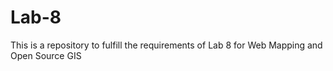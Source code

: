 # Lab-8
This is a repository to fulfill the requirements of Lab 8 for Web Mapping and Open Source GIS
